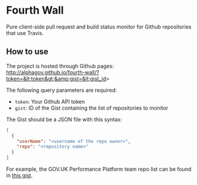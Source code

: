 # Fourth Wall

Pure client-side pull request and build status monitor for Github repositories that use Travis.

## How to use

The project is hosted through Github pages:
http://alphagov.github.io/fourth-wall/?token=&lt;token&gt;&amp;gist=&lt;gist_id&gt;

The following query parameters are required:
 - `token`: Your Github API token
 - `gist`: ID of the Gist containing the list of repositories to monitor

The Gist should be a JSON file with this syntax:
```json
[
  {
    "userName": "<username of the repo owner>",
    "repo": "<repository name>"
  }
]
```

For example, the GOV.UK Performance Platform team repo list can be found in [this gist](https://gist.github.com/abersager/6449384).
